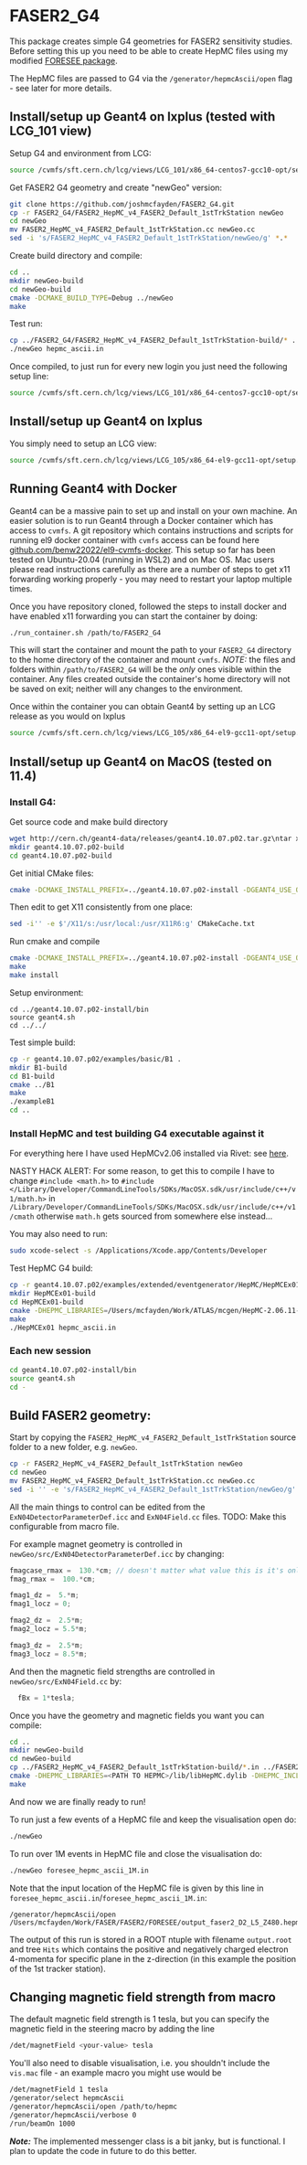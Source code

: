 # FASER2_G4

This package creates simple G4 geometries for FASER2 sensitivity studies.
Before setting this up you need to be able to create HepMC files using my modified [FORESEE package](https://github.com/joshmcfayden/FORESEE).

The HepMC files are passed to G4 via the `/generator/hepmcAscii/open` flag - see later for more details.

## Install/setup up Geant4 on lxplus (tested with LCG_101 view)

Setup G4 and environment from LCG:

```bash
source /cvmfs/sft.cern.ch/lcg/views/LCG_101/x86_64-centos7-gcc10-opt/setup.sh
```

Get FASER2 G4 geometry and create "newGeo" version:

```bash
git clone https://github.com/joshmcfayden/FASER2_G4.git
cp -r FASER2_G4/FASER2_HepMC_v4_FASER2_Default_1stTrkStation newGeo
cd newGeo
mv FASER2_HepMC_v4_FASER2_Default_1stTrkStation.cc newGeo.cc
sed -i 's/FASER2_HepMC_v4_FASER2_Default_1stTrkStation/newGeo/g' *.*
```

Create build directory and compile:

```bash
cd ..
mkdir newGeo-build
cd newGeo-build
cmake -DCMAKE_BUILD_TYPE=Debug ../newGeo
make
```

Test run:

```bash
cp ../FASER2_G4/FASER2_HepMC_v4_FASER2_Default_1stTrkStation-build/* .
./newGeo hepmc_ascii.in
```

Once compiled, to just run for every new login you just need the following setup line:

```bash
source /cvmfs/sft.cern.ch/lcg/views/LCG_101/x86_64-centos7-gcc10-opt/setup.sh
```

## Install/setup up Geant4 on lxplus

You simply need to setup an LCG view:

```bash
source /cvmfs/sft.cern.ch/lcg/views/LCG_105/x86_64-el9-gcc11-opt/setup.sh
```

## Running Geant4 with Docker

Geant4 can be a massive pain to set up and install on your own machine. An easier solution is to run Geant4 through a Docker container which has access to `cvmfs`. A git repository which contains instructions and scripts for running el9 docker container with `cvmfs` access can be found here [github.com/benw22022/el9-cvmfs-docker](https://github.com/benw22022/el9-cvmfs-docker/tree/master). This setup so far has been tested on Ubuntu-20.04 (running in WSL2) and on Mac OS. Mac users please read instructions carefully as there are a number of steps to get x11 forwarding working properly - you may need to restart your laptop multiple times.

Once you have repository cloned, followed the steps to install docker and have enabled x11 forwarding you can start the container by doing:

```bash
./run_container.sh /path/to/FASER2_G4
```

This will start the container and mount the path to your `FASER2_G4` directory to the home directory of the container and mount `cvmfs`. *NOTE:* the files and folders within `/path/to/FASER2_G4` will be the *only* ones visible within the container. Any files created outside the container's home directory will not be saved on exit; neither will any changes to the environment.

Once within the container you can obtain Geant4 by setting up an LCG release as you would on lxplus

```bash
source /cvmfs/sft.cern.ch/lcg/views/LCG_105/x86_64-el9-gcc11-opt/setup.sh
```

## Install/setup up Geant4 on MacOS (tested on 11.4)

### Install G4:

Get source code and make build directory

```bash
wget http://cern.ch/geant4-data/releases/geant4.10.07.p02.tar.gz\ntar xvzf geant4.10.07.p02.tar.gz\nmkdir geant4.10.07-build\ncd geant4.10.07-build
mkdir geant4.10.07.p02-build
cd geant4.10.07.p02-build
```

Get initial CMake files:

```bash
cmake -DCMAKE_INSTALL_PREFIX=../geant4.10.07.p02-install -DGEANT4_USE_OPENGL_X11=ON -DGEANT4_INSTALL_DATA=ON -DXQuartzGL_INCLUDE_DIR=/usr/X11R6/include -DXQuartzGL_gl_LIBRARY=/usr/X11R6/lib/libGL.dylib -DXQuartzGL_glu_LIBRARY=/usr/X11R6/lib/libGLU.dylib ../geant4.10.07.p02
```

Then edit to get X11 consistently from one place:
```bash
sed -i'' -e $'/X11/s:/usr/local:/usr/X11R6:g' CMakeCache.txt
```

Run cmake and compile
```bash
cmake -DCMAKE_INSTALL_PREFIX=../geant4.10.07.p02-install -DGEANT4_USE_OPENGL_X11=ON -DGEANT4_INSTALL_DATA=ON -DXQuartzGL_INCLUDE_DIR=/usr/X11R6/include -DXQuartzGL_gl_LIBRARY=/usr/X11R6/lib/libGL.dylib -DXQuartzGL_glu_LIBRARY=/usr/X11R6/lib/libGLU.dylib -DGEANT4_USE_QT=ON -DCMAKE_PREFIX_PATH=/usr/local//Cellar/qt@5/5.15.2/lib/cmake/ ../geant4.10.07.p02
make 
make install
```

Setup environment:
```
cd ../geant4.10.07.p02-install/bin
source geant4.sh
cd ../../
```

Test simple build:
```bash
cp -r geant4.10.07.p02/examples/basic/B1 .
mkdir B1-build
cd B1-build
cmake ../B1
make
./exampleB1
cd ..
```


### Install HepMC and test building G4 executable against it

For everything here I have used HepMCv2.06 installed via Rivet: see [here](https://gitlab.com/hepcedar/rivet/-/blob/release-3-1-x/doc/tutorials/installation.md).

NASTY HACK ALERT: For some reason, to get this to compile I have to change `#include <math.h>` to `#include </Library/Developer/CommandLineTools/SDKs/MacOSX.sdk/usr/include/c++/v1/math.h>` in `/Library/Developer/CommandLineTools/SDKs/MacOSX.sdk/usr/include/c++/v1/cmath` otherwise `math.h` gets sourced from somewhere else instead...

You may also need to run:
```bash
sudo xcode-select -s /Applications/Xcode.app/Contents/Developer
```

Test HepMC G4 build:
```bash
cp -r geant4.10.07.p02/examples/extended/eventgenerator/HepMC/HepMCEx01 .
mkdir HepMCEx01-build
cd HepMCEx01-build
cmake -DHEPMC_LIBRARIES=/Users/mcfayden/Work/ATLAS/mcgen/HepMC-2.06.11-build/lib/libHepMC.dylib -DHEPMC_INCLUDE_DIR=/Users/mcfayden/Work/ATLAS/mcgen/HepMC-2.06.11/ ../HepMCEx01
make
./HepMCEx01 hepmc_ascii.in
```

### Each new session
```bash
cd geant4.10.07.p02-install/bin
source geant4.sh
cd -
```

## Build FASER2 geometry:

Start by copying the `FASER2_HepMC_v4_FASER2_Default_1stTrkStation` source folder to a new folder, e.g. `newGeo`.
```bash
cp -r FASER2_HepMC_v4_FASER2_Default_1stTrkStation newGeo
cd newGeo
mv FASER2_HepMC_v4_FASER2_Default_1stTrkStation.cc newGeo.cc
sed -i '' -e 's/FASER2_HepMC_v4_FASER2_Default_1stTrkStation/newGeo/g' *.*
```


All the main things to control can be edited from the `ExN04DetectorParameterDef.icc` and `ExN04Field.cc` files.
TODO: Make this configurable from macro file.

For example magnet geometry is controlled in `newGeo/src/ExN04DetectorParameterDef.icc` by changing:
```cpp
fmagcase_rmax =  130.*cm; // doesn't matter what value this is it's only used for visualisation 
fmag_rmax =  100.*cm;

fmag1_dz =  5.*m;
fmag1_locz = 0;

fmag2_dz =  2.5*m;
fmag2_locz = 5.5*m;

fmag3_dz =  2.5*m;
fmag3_locz = 8.5*m;
```

And then the magnetic field strengths are controlled in `newGeo/src/ExN04Field.cc` by:
```cpp
  fBx = 1*tesla;
```

Once you have the geometry and magnetic fields you want you can compile:
```bash
cd ..
mkdir newGeo-build
cd newGeo-build
cp ../FASER2_HepMC_v4_FASER2_Default_1stTrkStation-build/*.in ../FASER2_HepMC_v4_FASER2_Default_1stTrkStation-build/*.mac .
cmake -DHEPMC_LIBRARIES=<PATH TO HEPMC>/lib/libHepMC.dylib -DHEPMC_INCLUDE_DIR=<PATH TO HEPMC> ../newGeo
make
```

And now we are finally ready to run!

To run just a few events of a HepMC file and keep the visualisation open do:
```bash
./newGeo
```

To run over 1M events in HepMC file and close the visualisation do:
```bash
./newGeo foresee_hepmc_ascii_1M.in
```

Note that the input location of the HepMC file is given by this line in `foresee_hepmc_ascii.in`/`foresee_hepmc_ascii_1M.in`:
```
/generator/hepmcAscii/open /Users/mcfayden/Work/FASER/FASER2/FORESEE/output_faser2_D2_L5_Z480.hepmc
```

The output of this run is stored in a ROOT ntuple with filename `output.root` and tree `Hits` which contains the positive and negatively charged electron 4-momenta for specific plane in the z-direction (in this example the position of the 1st tracker station).

## Changing magnetic field strength from macro

The default magnetic field strength is 1 tesla, but you can specify the magnetic field in the steering macro by adding the line

```bash
/det/magnetField <your-value> tesla
```

You'll also need to disable visualisation, i.e. you shouldn't include the `vis.mac` file - an example macro you might use would be

```bash
/det/magnetField 1 tesla
/generator/select hepmcAscii
/generator/hepmcAscii/open /path/to/hepmc
/generator/hepmcAscii/verbose 0
/run/beamOn 1000
```

***Note:*** The implemented messenger class is a bit janky, but is functional. I plan to update the code in future to do this better.
